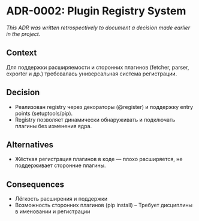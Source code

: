 # ADR-0002: Plugin Registry System

_This ADR was written retrospectively to document a decision made earlier in the project._

## Context
Для поддержки расширяемости и сторонних плагинов (fetcher, parser, exporter и др.) требовалась универсальная система регистрации.

## Decision
- Реализован registry через декораторы (@register) и поддержку entry points (setuptools/pip).
- Registry позволяет динамически обнаруживать и подключать плагины без изменения ядра.

## Alternatives
- Жёсткая регистрация плагинов в коде — плохо расширяется, не поддерживает сторонние плагины.

## Consequences
+ Лёгкость расширения и поддержки
+ Возможность сторонних плагинов (pip install)
– Требует дисциплины в именовании и регистрации
